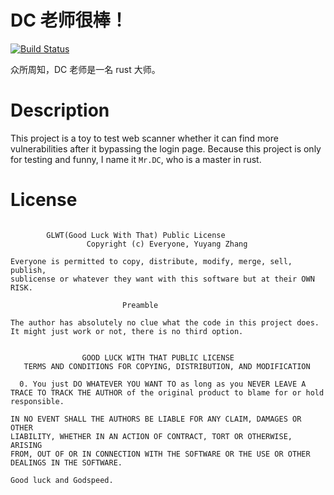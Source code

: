 # DC 老师很棒！
[![Build Status](https://travis-ci.org/helloqiu/Mr.DC.svg?branch=master)](https://travis-ci.org/helloqiu/Mr.DC)  

众所周知，DC 老师是一名 rust 大师。  
# Description
This project is a toy to test web scanner whether it can find more vulnerabilities after it bypassing the login page. Because this project is only for testing and funny, I name it `Mr.DC`, who is a master in rust.
# License
```

		GLWT(Good Luck With That) Public License
                 Copyright (c) Everyone, Yuyang Zhang

Everyone is permitted to copy, distribute, modify, merge, sell, publish,
sublicense or whatever they want with this software but at their OWN RISK.

	      	       	     Preamble

The author has absolutely no clue what the code in this project does.
It might just work or not, there is no third option.


                GOOD LUCK WITH THAT PUBLIC LICENSE
   TERMS AND CONDITIONS FOR COPYING, DISTRIBUTION, AND MODIFICATION

  0. You just DO WHATEVER YOU WANT TO as long as you NEVER LEAVE A
TRACE TO TRACK THE AUTHOR of the original product to blame for or hold
responsible.

IN NO EVENT SHALL THE AUTHORS BE LIABLE FOR ANY CLAIM, DAMAGES OR OTHER
LIABILITY, WHETHER IN AN ACTION OF CONTRACT, TORT OR OTHERWISE, ARISING
FROM, OUT OF OR IN CONNECTION WITH THE SOFTWARE OR THE USE OR OTHER
DEALINGS IN THE SOFTWARE.

Good luck and Godspeed.
```